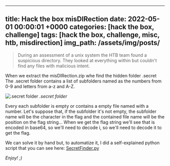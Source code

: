 ---
title: Hack the box misDIRection
date: 2022-05-01 00:00:01 +0000
categories: [hack the box, challenge]
tags: [hack the box, challenge, misc, htb, misdirection]
img_path: /assets/img/posts/
--

>During an assessment of a unix system the HTB team found a suspicious directory. They looked at everything within but couldn't find any files with malicious intent.

When we extract the misDIRection.zip whe find the hidden folder .secret
The .secret folder contains a list of subfolders named as the numbers from 0-9 and letters from a-z and A-Z.

![.secret folder](misdirection.png)
_.secret folder_ 

Every each subfolder is empty or contains a empty file named with a number.
Let's suppose that, if the subfolder it's not empty, the subfolder name will be the character in the flag and the contained file name will be the position on the flag string...
When we get the flag string we'll see that is encoded in base64, so we'll need to decode i, so we'll need to decode it to get the flag.

We can solve it by hand but, to automatize it, I did a self-explained python script that you can see here: [SecretFinder.py]()


_Enjoy! ;)_
